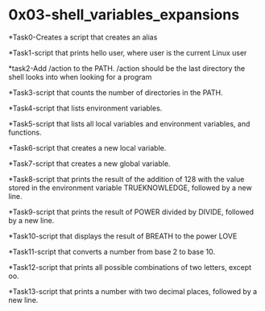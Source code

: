# 0x03-shell_variables_expansions

*Task0-Creates a script that creates an alias

*Task1-script that prints hello user, where user is the current Linux user

*task2-Add /action to the PATH. /action should be the last directory the shell looks into when looking for a program

*Task3-script that counts the number of directories in the PATH.

*Task4-script that lists environment variables.

*Task5-script that lists all local variables and environment variables, and functions.

*Task6-script that creates a new local variable.

*Task7-script that creates a new global variable.

*Task8-script that prints the result of the addition of 128 with the value stored in the environment variable TRUEKNOWLEDGE, followed by a new line.

*Task9-script that prints the result of POWER divided by DIVIDE, followed by a new line.

*Task10-script that displays the result of BREATH to the power LOVE

*Task11-script that converts a number from base 2 to base 10.

*Task12-script that prints all possible combinations of two letters, except oo.

*Task13-script that prints a number with two decimal places, followed by a new line.
